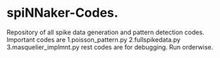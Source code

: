 # spiNNaker-Codes.
Repository of all spike data generation and pattern detection codes. 
Important codes are
1.poisson_pattern.py
2.fullspikedata.py
3.masquelier_implmnt.py  rest codes are for debugging. 
Run orderwise.
